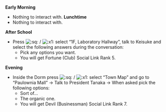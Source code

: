 **Early Morning**

- Nothing to interact with.
  **Lunchtime**
- Nothing to interact with.

**After School**

- Press ![:sq:](/assets/square.png) / ![:x1:](/assets/x1.png) select “1F, Laboratory Hallway”, talk to Keisuke and select the following answers during the conversation:
  - Pick any options you want.
  - You will get Fortune (Club) Social Link Rank 5.

**Evening**

- Inside the Dorm press ![:sq:](/assets/square.png) / ![:x1:](/assets/x1.png) select “Town Map” and go to “Paulownia Mall” -> Talk to President Tanaka -> When asked pick the following options:
  - Sort of…
  - The organic one.
  - You will get Devil (Businessman) Social Link Rank 7.
